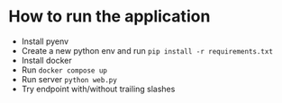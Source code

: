 
# How to run the application

- Install pyenv
- Create a new python env and run ```pip install -r requirements.txt```
- Install docker
- Run ```docker compose up```
- Run server ```python web.py```
- Try endpoint with/without trailing slashes